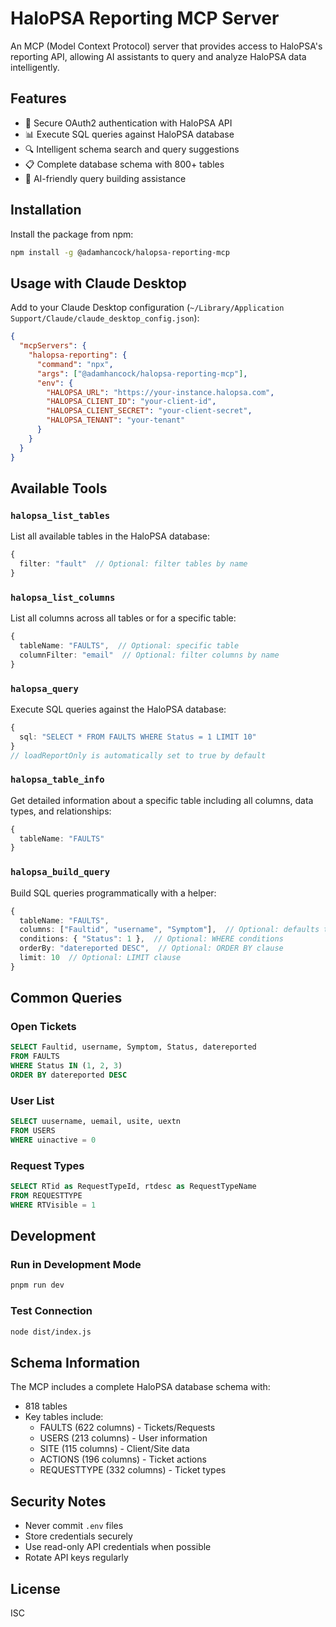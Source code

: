# HaloPSA Reporting MCP Server

An MCP (Model Context Protocol) server that provides access to HaloPSA's reporting API, allowing AI assistants to query and analyze HaloPSA data intelligently.

## Features

- 🔐 Secure OAuth2 authentication with HaloPSA API
- 📊 Execute SQL queries against HaloPSA database
- 🔍 Intelligent schema search and query suggestions
- 📋 Complete database schema with 800+ tables
- 🤖 AI-friendly query building assistance

## Installation

Install the package from npm:

```bash
npm install -g @adamhancock/halopsa-reporting-mcp
```

## Usage with Claude Desktop

Add to your Claude Desktop configuration (`~/Library/Application Support/Claude/claude_desktop_config.json`):

```json
{
  "mcpServers": {
    "halopsa-reporting": {
      "command": "npx",
      "args": ["@adamhancock/halopsa-reporting-mcp"],
      "env": {
        "HALOPSA_URL": "https://your-instance.halopsa.com",
        "HALOPSA_CLIENT_ID": "your-client-id",
        "HALOPSA_CLIENT_SECRET": "your-client-secret",
        "HALOPSA_TENANT": "your-tenant"
      }
    }
  }
}
```

## Available Tools

### `halopsa_list_tables`

List all available tables in the HaloPSA database:

```typescript
{
  filter: "fault"  // Optional: filter tables by name
}
```

### `halopsa_list_columns`

List all columns across all tables or for a specific table:

```typescript
{
  tableName: "FAULTS",  // Optional: specific table
  columnFilter: "email"  // Optional: filter columns by name
}
```

### `halopsa_query`

Execute SQL queries against the HaloPSA database:

```typescript
{
  sql: "SELECT * FROM FAULTS WHERE Status = 1 LIMIT 10"
}
// loadReportOnly is automatically set to true by default
```

### `halopsa_table_info`

Get detailed information about a specific table including all columns, data types, and relationships:

```typescript
{
  tableName: "FAULTS"
}
```

### `halopsa_build_query`

Build SQL queries programmatically with a helper:

```typescript
{
  tableName: "FAULTS",
  columns: ["Faultid", "username", "Symptom"],  // Optional: defaults to all columns
  conditions: { "Status": 1 },  // Optional: WHERE conditions
  orderBy: "datereported DESC",  // Optional: ORDER BY clause
  limit: 10  // Optional: LIMIT clause
}
```

## Common Queries

### Open Tickets

```sql
SELECT Faultid, username, Symptom, Status, datereported 
FROM FAULTS 
WHERE Status IN (1, 2, 3)
ORDER BY datereported DESC
```

### User List

```sql
SELECT uusername, uemail, usite, uextn 
FROM USERS 
WHERE uinactive = 0
```

### Request Types

```sql
SELECT RTid as RequestTypeId, rtdesc as RequestTypeName 
FROM REQUESTTYPE 
WHERE RTVisible = 1
```

## Development

### Run in Development Mode

```bash
pnpm run dev
```

### Test Connection

```bash
node dist/index.js
```

## Schema Information

The MCP includes a complete HaloPSA database schema with:
- 818 tables
- Key tables include:
  - FAULTS (622 columns) - Tickets/Requests
  - USERS (213 columns) - User information
  - SITE (115 columns) - Client/Site data
  - ACTIONS (196 columns) - Ticket actions
  - REQUESTTYPE (332 columns) - Ticket types

## Security Notes

- Never commit `.env` files
- Store credentials securely
- Use read-only API credentials when possible
- Rotate API keys regularly

## License

ISC
